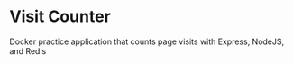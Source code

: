 # Visit Counter

Docker practice application that counts page visits with Express, NodeJS, and Redis
